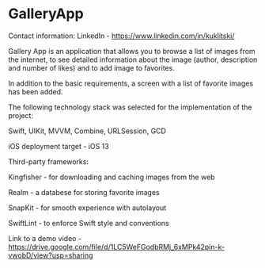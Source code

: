 # GalleryApp

Contact information: 
LinkedIn - https://www.linkedin.com/in/kuklitski/

Gallery App is an application that allows you to browse a list of images from the internet, to see detailed information about the image (author, description and number of likes) and to add image to favorites.


In addition to the basic requirements, a screen with a list of favorite images has been added.


The following technology stack was selected for the implementation of the project:

Swift, UIKit, MVVM, Combine, URLSession, GCD

iOS deployment target - iOS 13


Third-party frameworks:

Kingfisher - for downloading and caching images from the web

Realm - a databese for storing favorite images

SnapKit - for smooth experience with autolayout

SwiftLint - to enforce Swift style and conventions


Link to a demo video - https://drive.google.com/file/d/1LC5WeFGodbRMj_6xMPk42pin-k-vwobD/view?usp=sharing


